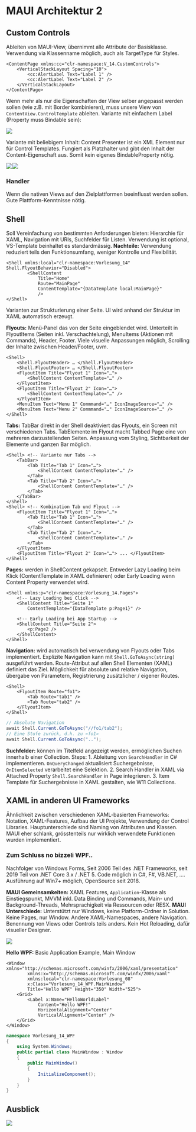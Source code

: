 # MAUI Architektur 2

## Custom Controls

Ableiten von MAUI-View, übernimmt alle Attribute der Basisklasse. Verwendung via Klassenname möglich, auch als TargetType für Styles.

```xaml
<ContentPage xmlns:cc="clr-namespace:V_14.CustomControls">
    <VerticalStackLayout Spacing="10">
        <cc:AlertLabel Text="Label 1" />
        <cc:AlertLabel Text="Label 2" />
	</VerticalStackLayout>
</ContentPage>
```

Wenn mehr als nur die Eigenschaften der View selber angepasst werden sollen (wie z.B. mit Border kombinieren), muss unsere View von `ContentView.ControlTemplate` ableiten. Variante mit einfachem Label (Property muss Bindable sein):

![](html/res/maui-control-template.png)

Variante mit beliebigem Inhalt: Content Presenter ist ein XML Element nur für Control Templates. Fungiert als Platzhalter und gibt den Inhalt der Content-Eigenschaft aus. Somit kein eigenes BindableProperty nötig.

![](html/res/maui-content-presenter.png)![](html/res/maui-control-template-schema.png)

### Handler

Wenn die nativen Views auf den Zielplattformen beeinflusst werden sollen. Gute Plattform-Kenntnisse nötig.

## Shell

Soll Vereinfachung von bestimmten Anforderungen bieten: Hierarchie für XAML, Navigation mit URIs, Suchfelder für Listen. Verwendung ist optional, VS-Template beinhaltet es standardmässig. **Nachteile:** Verwendung reduziert teils den Funktionsumfang, weniger Kontrolle und Flexibilität.

```xaml
<Shell xmlns:local="clr-namespace:Vorlesung_14" Shell.FlyoutBehavior="Disabled">
        <ShellContent
            Title="Home"
            Route="MainPage"
            ContentTemplate="{DataTemplate local:MainPage}"
            />
</Shell>
```

Varianten zur Strukturierung einer Seite. UI wird anhand der Struktur im XAML automatisch erzeugt.

**Flyouts:** Menü-Panel das von der Seite eingeblendet wird. Unterteilt in FlyoutItems (Seiten inkl. Verschachtelung), MenuItems (Aktionen mit Commands), Header, Footer. Viele visuelle Anpassungen möglich, Scrolling der Inhalte zwischen Header/Footer, uvm.

```xaml
<Shell>
    <Shell.FlyoutHeader> … </Shell.FlyoutHeader>
    <Shell.FlyoutFooter> … </Shell.FlyoutFooter>
    <FlyoutItem Title="Flyout 1" Icon="…">
    	<ShellContent ContentTemplate="…" />
    </FlyoutItem>
    <FlyoutItem Title="Flyout 2" Icon="…">
   		<ShellContent ContentTemplate="…" />
    </FlyoutItem>
    <MenuItem Text="Menu 1" Commmand="…" IconImageSource="…" />
    <MenuItem Text="Menu 2" Commmand="…" IconImageSource="…" />
</Shell>
```

**Tabs:** TabBar direkt in der Shell deaktiviert das Flyouts, ein Screen mit verschiedenen Tabs. TabElemente im Flyout macht Tabbed Page eine von mehreren darzustellenden Seiten. Anpassung vom Styling, Sichtbarkeit der Elemente und ganzen Bar möglich.

```xaml
<Shell> <!-- Variante nur Tabs -->
    <TabBar>
        <Tab Title="Tab 1" Icon="…">
            <ShellContent ContentTemplate="…" />
        </Tab>
        <Tab Title="Tab 2" Icon="…">
            <ShellContent ContentTemplate="…" />
        </Tab>
    </TabBar>
</Shell>
<Shell> <!-- Kombination Tab und Flyout -->
    <FlyoutItem Title="Flyout 1" Icon="…">
        <Tab Title="Tab 1" Icon="…">
            <ShellContent ContentTemplate="…" />
        </Tab>
        <Tab Title="Tab 2" Icon="…">
            <ShellContent ContentTemplate="…" />
        </Tab>
    </FlyoutItem>
    <FlyoutItem Title="Flyout 2" Icon="…"> ... </FlyoutItem>
</Shell>
```

**Pages:** werden in ShellContent gekapselt. Entweder Lazy Loading beim Klick (ContentTemplate in XAML definieren) oder Early Loading wenn Content Property verwendet wird.

```xaml
<Shell xmlns:p="clr-namespace:Vorlesung_14.Pages">
    <!-- Lazy Loading bei Click -->
    <ShellContent Title="Seite 1"
    	ContentTemplate="{DataTemplate p:Page1}" />
    
    <!-- Early Loading bei App Startup -->
    <ShellContent Title="Seite 2">
    	<p:Page2 />
    </ShellContent>
</Shell>
```

**Navigation:** wird automatisch bei verwendung von Flyouts oder Tabs implementiert. Explizite Navigation kann mit `Shell.GoToAsync(string)` ausgeführt werden. Route-Attribut auf allen Shell Elementen (XAML) definiert das Ziel. Möglichkeit für absolute und relative Navigation, übergabe von Parametern, Registrierung zusätzlicher / eigener Routes.

```xaml
<Shell>
    <FlyoutItem Route="fo1">
        <Tab Route="tab1" />
        <Tab Route="tab2" />
    </FlyoutItem>
</Shell>
```

```csharp
// Absolute Navigation
await Shell.Current.GoToAsync("//fo1/tab2");
// Eine Stufe zurück, d.h. zu «fo1»
await Shell.Current.GoToAsync("..");
```

**Suchfelder:** können im Titelfeld angezeigt werden, ermöglichen Suchen innerhalb einer Collection. Steps: 1. Ableitung von `SearchHandler` in C# implementieren. `OnQueryChanged` aktualisiert Suchergebnisse, `OnItemSelected` verarbeitet eine Selektion. 2. Search Handler in XAML via Attached Property `Shell.SearchHandler` in Page integrieren. 3. Item Template für Suchergebnisse in XAML gestalten, wie W11 Collections.

## XAML in anderen UI Frameworks

Ähnlichkeit zwischen verschiedenen XAML-basierten Frameworks: Notation, XAML-Features, Aufbau der UI Projekte, Verwendung der Control Libraries. Hauptunterschiede sind Naming von Attributen und Klassen. MAUI eher schlank, grösstenteils nur wirklich verwendete Funktionen wurden implementiert.

### Zum Schluss no bizzeli WPF.. 

Nachfolger von Windows Forms, Seit 2006 Teil des .NET Frameworks, seit 2019 Teil von .NET Core 3.x / .NET 5. Code möglich in C#, F#, VB.NET, .... Ausführung auf Win7+ möglich, OpenSource seit 2018.

**MAUI Gemeinsamkeiten:** XAML Features, `Application`-Klasse als Einstiegspunkt, MVVM inkl. Data Binding und Commands, Main- und Background-Threads, Mehrsprachigkeit via Ressourcen oder RESX.
**MAUI Unterschiede:** Unterstützt nur Windows, keine Platform-Ordner in Solution. Keine Pages, nur Window. Andere XAML-Namespaces, andere Navigation. Benennung von Views oder Controls teils anders. Kein Hot Reloading, dafür visueller Designer.

![](html/res/maui-wpf.png)

**Hello WPF:** Basic Application Example, Main Window

```xaml
<Window xmlns="http://schemas.microsoft.com/winfx/2006/xaml/presentation"
        xmlns:x="http://schemas.microsoft.com/winfx/2006/xaml"
        xmlns:local="clr-namespace:Vorlesung_08"
        x:Class="Vorlesung_14_WPF.MainWindow"
        Title="Hello WPF" Height="350" Width="525">
    <Grid>
        <Label x:Name="HelloWorldLabel"
            Content="Hello WPF!"
            HorizontalAlignment="Center"
            VerticalAlignment="Center" />
    </Grid>
</Window>
```

```csharp
namespace Vorlesung_14_WPF
{
    using System.Windows;
    public partial class MainWindow : Window
    {
        public MainWindow()
        {
	        InitializeComponent();
        }
    }
}
```

## Ausblick

![](html/res/schluss-einflussfaktoren-produktwahl.png)